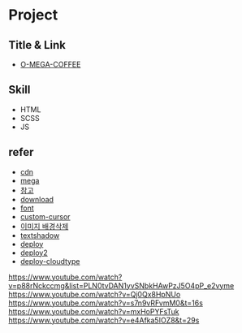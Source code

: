 # Project

## Title & Link

-   [O-MEGA-COFFEE](https://omegacoffee.netlify.app/)

## Skill

-   HTML
-   SCSS
-   JS

## refer

-   [cdn](https://cdnjs.com/libraries/Swiper)
-   [mega](https://www.mega-mgccoffee.com/#menu)
-   [참고](https://www.youtube.com/@codegrid/videos)
-   [download](https://yt5s.biz/enxj100/)
-   [font](https://fonts.google.com/)
-   [custom-cursor](https://custom-cursor.com/)
-   [이미지 배경삭제](https://www.remove.bg/)
-   [textshadow](https://freefrontend.com/css-text-shadow-effects/)
-   [deploy](https://www.youtube.com/watch?v=c9ul5iuBjrg&t=125s)
-   [deploy2](https://www.youtube.com/watch?v=WJtetccrv3o)
-   [deploy-cloudtype](https://cloudtype.io/)

https://www.youtube.com/watch?v=p88rNckccmg&list=PLN0tvDAN1yvSNbkHAwPzJ5O4pP_e2vyme
https://www.youtube.com/watch?v=Qj0Qx8HpNUo
https://www.youtube.com/watch?v=s7n9vRFvmM0&t=16s
https://www.youtube.com/watch?v=mxHoPYFsTuk
https://www.youtube.com/watch?v=e4Afka5IOZ8&t=29s
